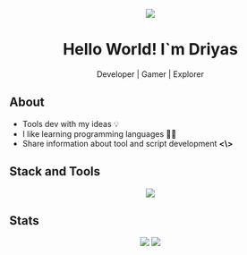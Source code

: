 <p align="center">
  <img src="https://github.com/ZeltNamizake/zeltnamizake/raw/refs/heads/main/zeltnamizake_banner.gif">
</p>
<h1 align="center">Hello World! I`m Driyas</h1>
<p align="center">Developer | Gamer | Explorer</p>

## About
-   Tools dev with my ideas 💡
-   I like learning programming languages 🧑‍💻
-   Share information about tool and script development **<\\>**

## Stack and Tools
<div align="center">
  <img src="https://skillicons.dev/icons?i=html,css,js,bootstrap,git,nodejs,npm,bash,debian,github,ubuntu,vscode,windows,linux,replit&perline=5">
</div>

## Stats
<p align="center"> <img src="https://github-readme-stats.vercel.app/api?username=ZeltNamizake&show_icons=true&theme=highcontrast&hide=prs,issues,contribs" /> <img src="https://github-readme-streak-stats.herokuapp.com?user=ZeltNamizake&theme=highcontrast" /> </p>
